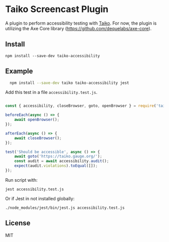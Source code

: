 # Taiko Screencast Plugin

A plugin to perform accessibility testing with [Taiko](https://github.com/getgauge/taiko).
For now, the plugin is utilizing the Axe Core library (https://github.com/dequelabs/axe-core). 

## Install

```
npm install --save-dev taiko-accessibility
```

## Example

```bash
  npm install --save-dev taiko taiko-accessibility jest
```

Add this test in a file `accessibility.test.js`.

```js

const { accessibility, closeBrowser, goto, openBrowser } = require('taiko');

beforeEach(async () => {
    await openBrowser();
});

afterEach(async () => {
    await closeBrowser();
});

test('Should be accessible', async () => {
    await goto('https://taiko.gauge.org/');
    const audit = await accessibility.audit();
    expect(audit.violations).toEqual([]);
});

```

Run script with:
```
jest accessibility.test.js 
```

Or if Jest in not installed globally:
```
./node_modules/jest/bin/jest.js accessibility.test.js 
```

## License

MIT